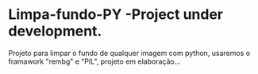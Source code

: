 # Limpa-fundo-PY -Project under development.
Projeto para limpar o fundo de qualquer imagem com python, usaremos o framawork "rembg" e "PIL", projeto em elaboração... 
